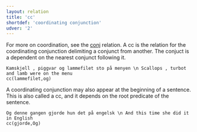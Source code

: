 ```yaml
---
layout: relation
title: 'cc'
shortdef: 'coordinating conjunction'
udver: '2'
---
```

For more on coordination, see the [conj]() relation. A cc is the relation for the coordinating conjunction delimiting a conjunct from another. The conjuct is a dependent on the nearest conjunct following it.

~~~ sdparse
Kamskjell , piggvar og lammefilet sto på menyen \n Scallops , turbot and lamb were on the menu
cc(lammefilet,og)
~~~

A coordinating conjunction may also appear at the beginning of a sentence. This is also called a cc, and it depends on the root predicate of the sentence.

~~~ sdparse
Og denne gangen gjorde hun det på engelsk \n And this time she did it in English
cc(gjorde,Og)
~~~
<!-- Interlanguage links updated So kvě 14 19:03:11 CEST 2022 -->

